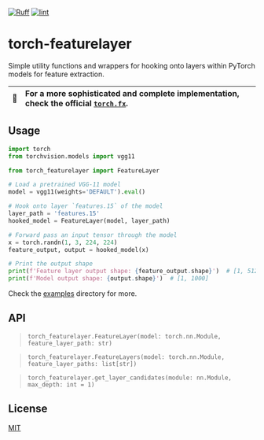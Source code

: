 [![Ruff](https://img.shields.io/endpoint?url=https://raw.githubusercontent.com/charliermarsh/ruff/main/assets/badge/v2.json)](https://github.com/astral-sh/ruff)
[![lint](https://github.com/spencerwooo/torch-featurelayer/actions/workflows/ci.yml/badge.svg)](https://github.com/spencerwooo/torch-featurelayer/actions/workflows/ci.yml)

# torch-featurelayer

Simple utility functions and wrappers for hooking onto layers within PyTorch models for feature extraction.

| 🧠   | For a more sophisticated and complete implementation, check the official [`torch.fx`](https://pytorch.org/docs/stable/fx.html). |
| --- | :------------------------------------------------------------------------------------------------------------------------------ |

## Usage

```python
import torch
from torchvision.models import vgg11

from torch_featurelayer import FeatureLayer

# Load a pretrained VGG-11 model
model = vgg11(weights='DEFAULT').eval()

# Hook onto layer `features.15` of the model
layer_path = 'features.15'
hooked_model = FeatureLayer(model, layer_path)

# Forward pass an input tensor through the model
x = torch.randn(1, 3, 224, 224)
feature_output, output = hooked_model(x)

# Print the output shape
print(f'Feature layer output shape: {feature_output.shape}')  # [1, 512, 14, 14]
print(f'Model output shape: {output.shape}')  # [1, 1000]
```

Check the [examples](./examples/) directory for more.

## API

> `torch_featurelayer.FeatureLayer(model: torch.nn.Module, feature_layer_path: str)`

> `torch_featurelayer.FeatureLayers(model: torch.nn.Module, feature_layer_paths: list[str])`

> `torch_featurelayer.get_layer_candidates(module: nn.Module, max_depth: int = 1)`

## License

[MIT](./LICENSE)